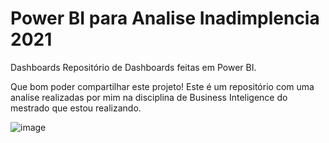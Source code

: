 # Power BI para Analise Inadimplencia 2021

Dashboards
Repositório de Dashboards feitas em Power BI.

Que bom poder compartilhar este projeto! Este é um repositório com uma analise realizadas por mim na disciplina de Business Inteligence do mestrado que estou realizando. 

![image](https://user-images.githubusercontent.com/96588272/163898020-a8519701-6933-44ed-a584-7cdd3f7d51f8.png)
